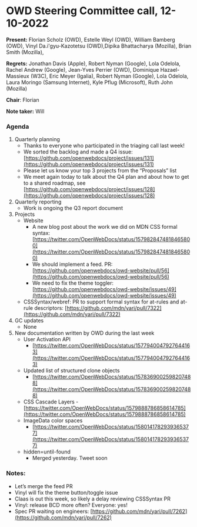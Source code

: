 # OWD Steering Committee call, 12-10-2022

**Present:** Florian Scholz (OWD), Estelle Weyl (OWD), William Bamberg (OWD), Vinyl Da.i'gyu-Kazotetsu (OWD),Dipika Bhattacharya (Mozilla), Brian Smith (Mozilla), ​​

**Regrets:** Jonathan Davis (Apple), Robert Nyman (Google), Lola Odelola,  Rachel Andrew (Google), Jean-Yves Perrier (OWD), Dominique Hazael-Massieux (W3C),  Eric Meyer (Igalia),  Robert Nyman (Google), Lola Odelola,   Laura Moringo (Samsung Internet), Kyle Pflug (Microsoft), Ruth John (Mozilla)

**Chair**: Florian

**Note taker:** Will

### Agenda

1. Quarterly planning
    - Thanks to everyone who participated in the triaging call last week!
    - We sorted the backlog and made a Q4 issue: [https://github.com/openwebdocs/project/issues/131](https://github.com/openwebdocs/project/issues/131) 
    - Please let us know your top 3 projects from the “Proposals” list
    - We meet again today to talk about the Q4 plan and about how to get to a shared roadmap, see [https://github.com/openwebdocs/project/issues/128](https://github.com/openwebdocs/project/issues/128) 
2. Quarterly reporting
    - Work is ongoing the Q3 report document
3. Projects
    - Website
        - A new blog post about the work we did on MDN CSS formal syntax: [https://twitter.com/OpenWebDocs/status/1579828474818465800](https://twitter.com/OpenWebDocs/status/1579828474818465800)
        - We should implement a feed. PR: [https://github.com/openwebdocs/owd-website/pull/56](https://github.com/openwebdocs/owd-website/pull/56) 
        - We need to fix the theme toggler: [https://github.com/openwebdocs/owd-website/issues/49](https://github.com/openwebdocs/owd-website/issues/49) 
    -  CSSSyntax/webref: PR to support formal syntax for at-rules and at-rule descriptors: [https://github.com/mdn/yari/pull/7322](https://github.com/mdn/yari/pull/7322) 
4. GC updates
    - None
5. New documentation written by OWD during the last week
    - User Activation API
        - [https://twitter.com/OpenWebDocs/status/1577940047927644163](https://twitter.com/OpenWebDocs/status/1577940047927644163)
    - Updated list of structured clone objects
        - [https://twitter.com/OpenWebDocs/status/1578369002598207488](https://twitter.com/OpenWebDocs/status/1578369002598207488) 
    - CSS Cascade Layers
        -[https://twitter.com/OpenWebDocs/status/1579888786858614785](https://twitter.com/OpenWebDocs/status/1579888786858614785)
    - ImageData color spaces
        - [https://twitter.com/OpenWebDocs/status/1580141782939365377](https://twitter.com/OpenWebDocs/status/1580141782939365377)
    - hidden=until-found
        - Merged yesterday. Tweet soon

### Notes:

* Let’s merge the feed PR
* Vinyl will fix the theme button/toggle issue
* Claas is out this week, so likely a delay reviewing CSSSyntax PR
* Vinyl: release BCD more often? Everyone: yes!
* Spec PR waiting on engineers: [https://github.com/mdn/yari/pull/7262](https://github.com/mdn/yari/pull/7262) 